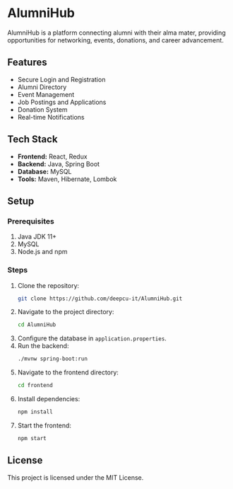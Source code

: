 # AlumniHub

AlumniHub is a platform connecting alumni with their alma mater, providing opportunities for networking, events, donations, and career advancement.

## Features
- Secure Login and Registration
- Alumni Directory
- Event Management
- Job Postings and Applications
- Donation System
- Real-time Notifications

## Tech Stack
- **Frontend:** React, Redux
- **Backend:** Java, Spring Boot
- **Database:** MySQL
- **Tools:** Maven, Hibernate, Lombok

## Setup
### Prerequisites
1. Java JDK 11+
2. MySQL
3. Node.js and npm

### Steps
1. Clone the repository:
   ```bash
   git clone https://github.com/deepcu-it/AlumniHub.git
   ```
2. Navigate to the project directory:
   ```bash
   cd AlumniHub
   ```
3. Configure the database in `application.properties`.
4. Run the backend:
   ```bash
   ./mvnw spring-boot:run
   ```
5. Navigate to the frontend directory:
   ```bash
   cd frontend
   ```
6. Install dependencies:
   ```bash
   npm install
   ```
7. Start the frontend:
   ```bash
   npm start
   ```

## License
This project is licensed under the MIT License.

